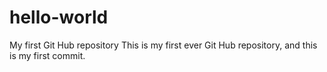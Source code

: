 # hello-world
My first Git Hub repository
This is my first ever Git Hub repository, and this is my first commit. 
